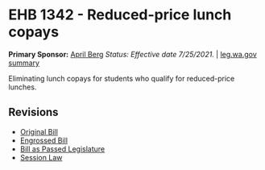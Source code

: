 # EHB 1342 - Reduced-price lunch copays
**Primary Sponsor:** [April Berg](/person/leg/april.berg.md)
*Status: Effective date 7/25/2021.* | [leg.wa.gov summary](https://app.leg.wa.gov/billsummary?BillNumber=1342&Year=2021)

Eliminating lunch copays for students who qualify for reduced-price lunches.

## Revisions
* [Original Bill](1/)
* [Engrossed Bill](1/)
* [Bill as Passed Legislature](1/)
* [Session Law](1/)
